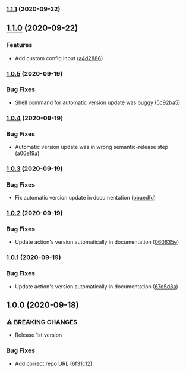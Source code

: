 ### [1.1.1](https://github.com/olivr/copybara-action/compare/v1.1.0...v1.1.1) (2020-09-22)

## [1.1.0](https://github.com/olivr/copybara-action/compare/v1.0.5...v1.1.0) (2020-09-22)


### Features

* Add custom config input ([a4d2886](https://github.com/olivr/copybara-action/commit/a4d288690526d10e45631ad77121276a9667e6ad))

### [1.0.5](https://github.com/olivr/copybara-action/compare/v1.0.4...v1.0.5) (2020-09-19)


### Bug Fixes

* Shell command for automatic version update was buggy ([5c92ba5](https://github.com/olivr/copybara-action/commit/5c92ba557bc6c630a75ba0a5a6b0b49b51fd9a7a))

### [1.0.4](https://github.com/olivr/copybara-action/compare/v1.0.3...v1.0.4) (2020-09-19)


### Bug Fixes

* Automatic version update was in wrong semantic-release step ([a06e19a](https://github.com/olivr/copybara-action/commit/a06e19a0704758cfce5baa0c92d430efb693078c))

### [1.0.3](https://github.com/olivr/copybara-action/compare/v1.0.2...v1.0.3) (2020-09-19)


### Bug Fixes

* Fix automatic version update in documentation ([bbaedfd](https://github.com/olivr/copybara-action/commit/bbaedfde873cc8e8d92a1ee8710dc6d16b6a8ac8))

### [1.0.2](https://github.com/olivr/copybara-action/compare/v1.0.1...v1.0.2) (2020-09-19)


### Bug Fixes

* Update action's version automatically in documentation ([060635e](https://github.com/olivr/copybara-action/commit/060635edbefc9c4225db654791d6a306f4fdfa7b))

### [1.0.1](https://github.com/olivr/copybara-action/compare/v1.0.0...v1.0.1) (2020-09-19)


### Bug Fixes

* Update action's version automatically in documentation ([67d5d8a](https://github.com/olivr/copybara-action/commit/67d5d8a487cf83fb507c410fbeb35451610a72da))

## 1.0.0 (2020-09-18)

### ⚠ BREAKING CHANGES

- Release 1st version

### Bug Fixes

- Add correct repo URL ([6f31c12](https://github.com/olivr/copybara-action/commit/6f31c12fe1b20c92f825da8e9548ce8b644bbca4))
